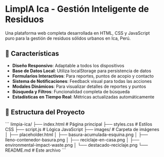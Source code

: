 # LimpIA Ica - Gestión Inteligente de Residuos

Una plataforma web completa desarrollada en HTML, CSS y JavaScript puro para la gestión de residuos sólidos urbanos en Ica, Perú.

## 🚀 Características

- **Diseño Responsivo**: Adaptable a todos los dispositivos
- **Base de Datos Local**: Utiliza localStorage para persistencia de datos
- **Formularios Interactivos**: Para reportes, puntos de acopio y contacto
- **Sistema de Notificaciones**: Feedback visual para todas las acciones
- **Modales Dinámicos**: Para visualizar detalles de reportes y puntos
- **Búsqueda y Filtros**: Funcionalidad completa de búsqueda
- **Estadísticas en Tiempo Real**: Métricas actualizadas automáticamente

## 📁 Estructura del Proyecto

\`\`\`
limpia-ica/
├── index.html          # Página principal
├── styles.css          # Estilos CSS
├── script.js           # Lógica JavaScript
├── images/             # Carpeta de imágenes
│   ├── placeholder.html
│   ├── basura-acumulada-esquina.png
│   ├── lleno-contenedor-basura.png
│   ├── reciclaje-en-casa.png
│   ├── environmental-impact-waste.png
│   └── destacado-reciclaje.png
└── README.md           # Este archivo
\`\`\`


